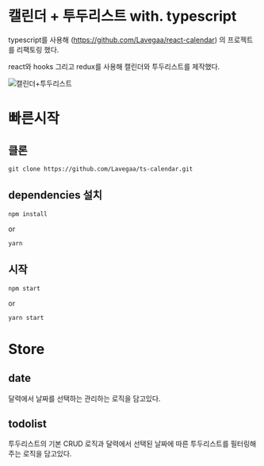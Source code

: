 # 캘린더 + 투두리스트 with. typescript

typescript를 사용해 (https://github.com/Lavegaa/react-calendar) 의 프로젝트를 리팩토링 했다.

react와 hooks 그리고 redux를 사용해 캘린더와 투두리스트를 제작했다.

![캘린더+투두리스트](https://user-images.githubusercontent.com/34911173/73122407-f7ffce00-3fc7-11ea-8347-d30c3486bffa.png)

# 빠른시작

## 클론

```
git clone https://github.com/Lavegaa/ts-calendar.git
```

## dependencies 설치

```
npm install
```

or

```
yarn
```

## 시작

```
npm start
```

or

```
yarn start
```

# Store

## date
달력에서 날짜를 선택하는 관리하는 로직을 담고있다.

## todolist
투두리스트의 기본 CRUD 로직과 달력에서 선택된 날짜에 따른 투두리스트를 필터링해주는 로직을 담고있다. 
